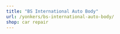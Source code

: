 ```yaml
---
title: "BS International Auto Body"
url: /yonkers/bs-international-auto-body/
shop: car repair
---
```

